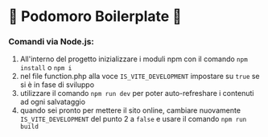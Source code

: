 # 🍅 Podomoro Boilerplate 🍅

### Comandi via Node.js:

1. All'interno del progetto inizializzare i moduli npm con il comando `npm install` o `npm i`
2. nel file function.php alla voce `IS_VITE_DEVELOPMENT` impostare su `true` se si è in fase di sviluppo
3. utilizzare il comando `npm run dev` per poter auto-refreshare i contenuti ad ogni salvataggio
4. quando sei pronto per mettere il sito online, cambiare nuovamente `IS_VITE_DEVELOPMENT` del punto 2 a `false` e usare il comando `npm run build`
